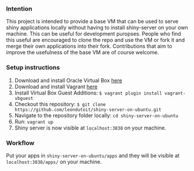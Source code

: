 
### Intention

This project is intended to provide a base VM that can be used to serve shiny applications locally without having to install shiny-server on your own machine. This can be useful for development puropses. People who find this useful are encouraged to clone the repo and use the VM or fork it and merge their own applications into their fork. Contributions that aim to improve the usefulness of the base VM are of course welcome.

### Setup instructions

1. Download and install Oracle Virtual Box [here](http://download.virtualbox.org/virtualbox/4.2.0/)
2. Download and install Vagrant [here](https://www.vagrantup.com/downloads)
3. Install Virtual Box Guest Additions: `$ vagrant plugin install vagrant-vbguest`
4. Checkout this repository: `$ git clone https://github.com/leondutoit/shiny-server-on-ubuntu.git`
5. Navigate to the repository folder locally: `cd shiny-server-on-ubuntu`
6. Run: `vagrant up`
7. Shiny server is now visible at `localhost:3838` on your machine.

### Workflow

Put your apps in `shiny-server-on-ubuntu/apps` and they will be visible at `localhost:3838/apps/` on your machine.
